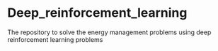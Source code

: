 # Deep_reinforcement_learning
The repository to solve the energy management problems using deep reinforcement learning problems
